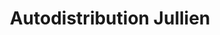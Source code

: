 ---
title: "Autodistribution Jullien"
url: /chaumont/autodistribution-jullien/
shop: pièces de voitures
---